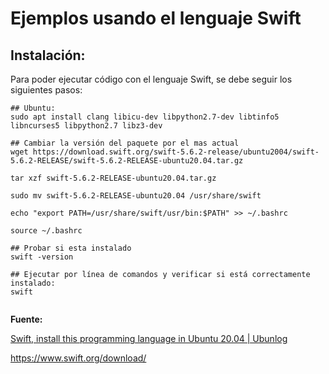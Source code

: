 # Ejemplos usando el lenguaje Swift

## Instalación:

Para poder ejecutar código con el lenguaje Swift, se debe seguir los siguientes pasos:

```shell
## Ubuntu:
sudo apt install clang libicu-dev libpython2.7-dev libtinfo5 libncurses5 libpython2.7 libz3-dev

## Cambiar la versión del paquete por el mas actual
wget https://download.swift.org/swift-5.6.2-release/ubuntu2004/swift-5.6.2-RELEASE/swift-5.6.2-RELEASE-ubuntu20.04.tar.gz

tar xzf swift-5.6.2-RELEASE-ubuntu20.04.tar.gz

sudo mv swift-5.6.2-RELEASE-ubuntu20.04 /usr/share/swift

echo "export PATH=/usr/share/swift/usr/bin:$PATH" >> ~/.bashrc

source ~/.bashrc

## Probar si esta instalado
swift -version

## Ejecutar por línea de comandos y verificar si está correctamente instalado:
swift


```



**Fuente:**

[Swift, install this programming language in Ubuntu 20.04 | Ubunlog](https://ubunlog.com/en/swift-installs-this-programming-language-in-ubuntu-20-04/)

https://www.swift.org/download/
